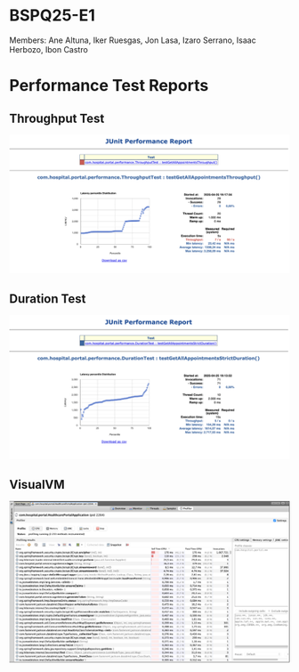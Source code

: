# BSPQ25-E1
Members: Ane Altuna, Iker Ruesgas, Jon Lasa, Izaro Serrano, Isaac Herbozo, Ibon Castro

# Performance Test Reports
## Throughput Test
![Througput](throughput.png)
## Duration Test
![Duration](duration.png)
## VisualVM
![Visual](visualvm.png)

